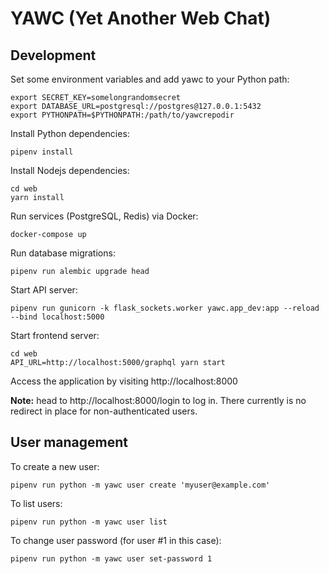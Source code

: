 # YAWC (Yet Another Web Chat)


## Development

Set some environment variables and add yawc to your Python path:

    export SECRET_KEY=somelongrandomsecret
    export DATABASE_URL=postgresql://postgres@127.0.0.1:5432
    export PYTHONPATH=$PYTHONPATH:/path/to/yawcrepodir

Install Python dependencies:

    pipenv install


Install Nodejs dependencies:

    cd web
    yarn install


Run services (PostgreSQL, Redis) via Docker:

    docker-compose up


Run database migrations:

    pipenv run alembic upgrade head


Start API server:

    pipenv run gunicorn -k flask_sockets.worker yawc.app_dev:app --reload --bind localhost:5000


Start frontend server:

    cd web
    API_URL=http://localhost:5000/graphql yarn start


Access the application by visiting http://localhost:8000

**Note:** head to http://localhost:8000/login to log in. There
currently is no redirect in place for non-authenticated users.


## User management

To create a new user:

    pipenv run python -m yawc user create 'myuser@example.com'


To list users:

    pipenv run python -m yawc user list


To change user password (for user #1 in this case):

    pipenv run python -m yawc user set-password 1
